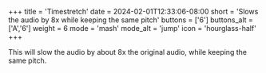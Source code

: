 +++
title = 'Timestretch'
date = 2024-02-01T12:33:06-08:00
short = 'Slows the audio by 8x while keeping the same pitch'
buttons = ['6']
buttons_alt = ['A','6']
weight = 6
mode = 'mash'
mode_alt = 'jump'
icon = 'hourglass-half'
+++

This will slow the audio by about 8x the original audio, while keeping the same pitch. 
